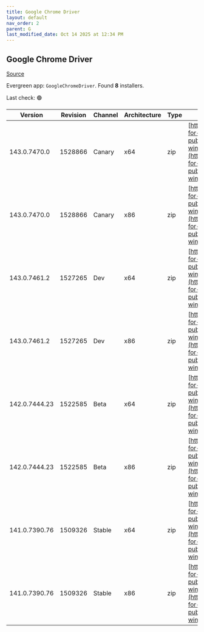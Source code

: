```yaml
---
title: Google Chrome Driver
layout: default
nav_order: 2
parent: G
last_modified_date: Oct 14 2025 at 12:34 PM
---
```


## Google Chrome Driver

[Source](https://googlechromelabs.github.io/chrome-for-testing/)

Evergreen app: `GoogleChromeDriver`. Found **8** installers.

Last check: 🟢

| Version       | Revision | Channel | Architecture | Type | URI                                                                                                                                                                                                        |
| ------------- | -------- | ------- | ------------ | ---- | ---------------------------------------------------------------------------------------------------------------------------------------------------------------------------------------------------------- |
| 143.0.7470.0  | 1528866  | Canary  | x64          | zip  | [https://storage.googleapis.com/chrome-for-testing-public/143.0.7470.0/win64/chromedriver-win64.zip](https://storage.googleapis.com/chrome-for-testing-public/143.0.7470.0/win64/chromedriver-win64.zip)   |
| 143.0.7470.0  | 1528866  | Canary  | x86          | zip  | [https://storage.googleapis.com/chrome-for-testing-public/143.0.7470.0/win32/chromedriver-win32.zip](https://storage.googleapis.com/chrome-for-testing-public/143.0.7470.0/win32/chromedriver-win32.zip)   |
| 143.0.7461.2  | 1527265  | Dev     | x64          | zip  | [https://storage.googleapis.com/chrome-for-testing-public/143.0.7461.2/win64/chromedriver-win64.zip](https://storage.googleapis.com/chrome-for-testing-public/143.0.7461.2/win64/chromedriver-win64.zip)   |
| 143.0.7461.2  | 1527265  | Dev     | x86          | zip  | [https://storage.googleapis.com/chrome-for-testing-public/143.0.7461.2/win32/chromedriver-win32.zip](https://storage.googleapis.com/chrome-for-testing-public/143.0.7461.2/win32/chromedriver-win32.zip)   |
| 142.0.7444.23 | 1522585  | Beta    | x64          | zip  | [https://storage.googleapis.com/chrome-for-testing-public/142.0.7444.23/win64/chromedriver-win64.zip](https://storage.googleapis.com/chrome-for-testing-public/142.0.7444.23/win64/chromedriver-win64.zip) |
| 142.0.7444.23 | 1522585  | Beta    | x86          | zip  | [https://storage.googleapis.com/chrome-for-testing-public/142.0.7444.23/win32/chromedriver-win32.zip](https://storage.googleapis.com/chrome-for-testing-public/142.0.7444.23/win32/chromedriver-win32.zip) |
| 141.0.7390.76 | 1509326  | Stable  | x64          | zip  | [https://storage.googleapis.com/chrome-for-testing-public/141.0.7390.76/win64/chromedriver-win64.zip](https://storage.googleapis.com/chrome-for-testing-public/141.0.7390.76/win64/chromedriver-win64.zip) |
| 141.0.7390.76 | 1509326  | Stable  | x86          | zip  | [https://storage.googleapis.com/chrome-for-testing-public/141.0.7390.76/win32/chromedriver-win32.zip](https://storage.googleapis.com/chrome-for-testing-public/141.0.7390.76/win32/chromedriver-win32.zip) |
